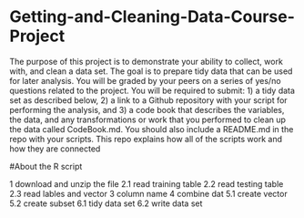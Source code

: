 # Getting-and-Cleaning-Data-Course-Project

The purpose of this project is to demonstrate your ability to collect, work with, and clean a data set. The goal is to prepare tidy data that can be used for later analysis. You will be graded by your peers on a series of yes/no questions related to the project. You will be required to submit: 1) a tidy data set as described below, 2) a link to a Github repository with your script for performing the analysis, and 3) a code book that describes the variables, the data, and any transformations or work that you performed to clean up the data called CodeBook.md. You should also include a README.md in the repo with your scripts. This repo explains how all of the scripts work and how they are connected

#About the R script

1 download and unzip the file
2.1 read training table
2.2 read testing table
2.3 read lables and vector
3 column name
4 combine dat
5.1 create vector
5.2 create subset
6.1 tidy data set
6.2 write data set
